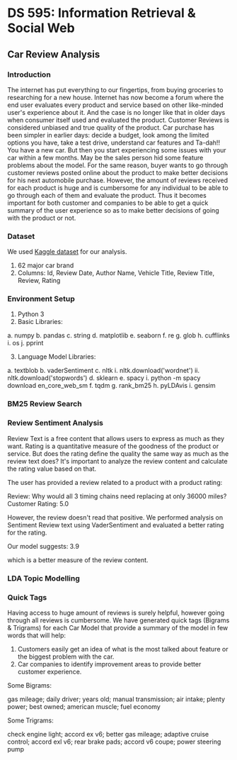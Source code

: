 # DS 595: Information Retrieval & Social Web
## Car Review Analysis

### Introduction
The internet has put everything to our fingertips, from buying groceries to researching for a new house. Internet has now become a forum where the end user evaluates every product and service based on other like-minded user's experience about it. And the case is no longer like that in older days when consumer itself used and evaluated the product. Customer Reviews is considered unbiased and true quality of the product.
Car purchase has been simpler in earlier days: decide a budget, look among the limited options you have, take a test drive, understand car features and Ta-dah!! You have a new car. But then you start experiencing some issues with your car within a few months. May be the sales person hid some feature problems about the model.
For the same reason, buyer wants to go through customer reviews posted online about the product to make better decisions for his next automobile purchase.
However, the amount of reviews received for each product is huge and is cumbersome for any individual to be able to go through each of them and evaluate the product. Thus it becomes important for both customer and companies to be able to get a quick summary of the user experience so as to make better decisions of going with the product or not.

### Dataset
We used <a href="https://www.kaggle.com/ankkur13/edmundsconsumer-car-ratings-and-reviews">Kaggle dataset</a> for our analysis.
1. 62 major car brand
2. Columns: Id, Review Date, Author Name, Vehicle Title, Review Title, Review, Rating

### Environment Setup
1. Python 3
2. Basic Libraries:

  a. numpy
  b. pandas
  c. string
  d. matplotlib
  e. seaborn
  f. re
  g. glob
  h. cufflinks
  i. os
  j. pprint
  
 3. Language Model Libraries:
 
  a. textblob
  b. vaderSentiment
  c. nltk
    i. nltk.download('wordnet')
    ii. nltk.download('stopwords')
  d. sklearn
  e. spacy
    i. python -m spacy download en_core_web_sm
  f. tqdm
  g. rank_bm25
  h. pyLDAvis
  i. gensim
  


### BM25 Review Search

### Review Sentiment Analysis
Review Text is a free content that allows users to express as much as they want. Rating is a quantitative measure of the goodness of the product or service. But does the rating define the quality the same way as much as the review text does?
It's important to analyze the review content and calculate the rating value based on that.

The user has provided a review related to a product with a product rating:

Review: Why would all 3 timing chains need replacing at only 36000 miles?
Customer Rating: 5.0

However, the review doesn't read that positive.
We performed analysis on Sentiment Review text using VaderSentiment and evaluated a better rating for the rating.

Our model suggests: 3.9

which is a better measure of the review content.


### LDA Topic Modelling


### Quick Tags
Having access to huge amount of reviews is surely helpful, however going through all reviews is cumbersome. We have generated quick tags (Bigrams & Trigrams) for each Car Model that provide a summary of the model in few words that will help:

1. Customers easily get an idea of what is the most talked about feature or the biggest problem with the car.
2. Car companies to identify improvement areas to provide better customer experience.

Some Bigrams:

gas mileage; daily driver; years old; manual transmission; air intake; plenty power; best owned; american muscle; fuel economy

Some Trigrams:

check engine light; accord ex v6; better gas mileage; adaptive cruise control; accord exl v6; rear brake pads; accord v6 coupe; power steering pump
